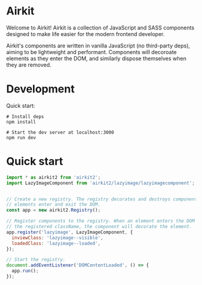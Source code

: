 # Airkit

Welcome to Airkit! Airkit is a collection of JavaScript and SASS components
designed to make life easier for the modern frontend developer.

Airkit's components are written in vanilla JavaScript (no third-party deps),
aiming to be lightweight and performant. Components will decoroate elements as
they enter the DOM, and similarly dispose themselves when they are removed.


# Development

Quick start:

```
# Install deps
npm install

# Start the dev server at localhost:3000
npm run dev
```


# Quick start

```javascript
import * as airkit2 from 'airkit2';
import LazyImageComponent from 'airkit2/lazyimage/lazyimagecomponent';


// Create a new registry. The registry decorates and destroys components as
// elements enter and exit the DOM.
const app = new airkit2.Registry();

// Register components to the registry. When an element enters the DOM with
// the registered className, the component will decorate the element.
app.register('lazyimage', LazyImageComponent, {
  inviewClass: 'lazyimage--visible',
  loadedClass: 'lazyimage--loaded',
});

// Start the registry.
document.addEventListener('DOMContentLoaded', () => {
  app.run();
});
```
